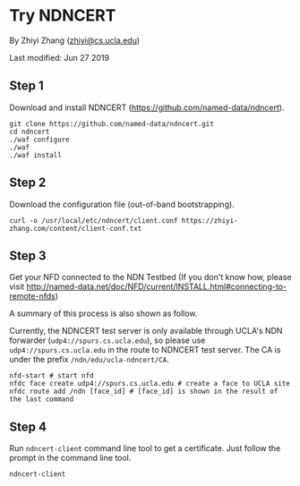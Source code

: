 Try NDNCERT
============

By Zhiyi Zhang (zhiyi@cs.ucla.edu)

Last modified: Jun 27 2019

Step 1
------
Download and install NDNCERT (https://github.com/named-data/ndncert).

```
git clone https://github.com/named-data/ndncert.git
cd ndncert
./waf configure
./waf
./waf install
```

Step 2
------

Download the configuration file (out-of-band bootstrapping).

```
curl -o /usr/local/etc/ndncert/client.conf https://zhiyi-zhang.com/content/client-conf.txt
```

Step 3
------

Get your NFD connected to the NDN Testbed (If you don't know how, please visit http://named-data.net/doc/NFD/current/INSTALL.html#connecting-to-remote-nfds)

A summary of this process is also shown as follow.

Currently, the NDNCERT test server is only available through UCLA's NDN forwarder (`udp4://spurs.cs.ucla.edu`), so please use `udp4://spurs.cs.ucla.edu` in the route to NDNCERT test server.
The CA is under the prefix `/ndn/edu/ucla-ndncert/CA`.

```
nfd-start # start nfd
nfdc face create udp4://spurs.cs.ucla.edu # create a face to UCLA site
nfdc route add /ndn [face_id] # [face_id] is shown in the result of the last command
```


Step 4
------

Run `ndncert-client` command line tool to get a certificate.
Just follow the prompt in the command line tool.

```
ndncert-client
```